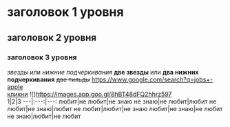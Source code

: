 # заголовок 1 уровня
## заголовок 2 уровня 
### заголовок 3 уровня
*звезды* или _нижние подчеркивания_ 
**две звезды** или __два нижних подчеркивания__ 
~~две тильды~~ 
<https://www.google.com/search?q=jobs+-apple>   
[кликни](https://tilda.cc/projects/) 
![]https://images.app.goo.gl/8hBT48dFQ2hhrz597	
1|2|3 
---|:---:|---: 
любит|не любит|не знаю 
не знаю|не любит|любит 
не любит|не знаю|любит 
не любит|любит|не знаю 
любит|не знаю|не любит
не знаю|любит|не любит
